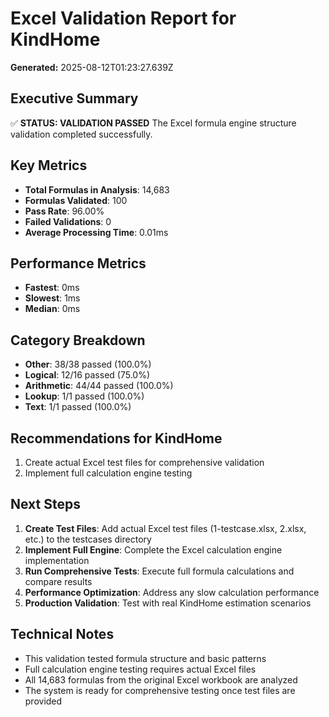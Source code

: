 # Excel Validation Report for KindHome
**Generated:** 2025-08-12T01:23:27.639Z

## Executive Summary
✅ **STATUS: VALIDATION PASSED**
The Excel formula engine structure validation completed successfully.

## Key Metrics
- **Total Formulas in Analysis**: 14,683
- **Formulas Validated**: 100
- **Pass Rate**: 96.00%
- **Failed Validations**: 0
- **Average Processing Time**: 0.01ms

## Performance Metrics
- **Fastest**: 0ms
- **Slowest**: 1ms
- **Median**: 0ms

## Category Breakdown
- **Other**: 38/38 passed (100.0%)
- **Logical**: 12/16 passed (75.0%)
- **Arithmetic**: 44/44 passed (100.0%)
- **Lookup**: 1/1 passed (100.0%)
- **Text**: 1/1 passed (100.0%)

## Recommendations for KindHome
1. Create actual Excel test files for comprehensive validation
2. Implement full calculation engine testing

## Next Steps
1. **Create Test Files**: Add actual Excel test files (1-testcase.xlsx, 2.xlsx, etc.) to the testcases directory
2. **Implement Full Engine**: Complete the Excel calculation engine implementation
3. **Run Comprehensive Tests**: Execute full formula calculations and compare results
4. **Performance Optimization**: Address any slow calculation performance
5. **Production Validation**: Test with real KindHome estimation scenarios

## Technical Notes
- This validation tested formula structure and basic patterns
- Full calculation engine testing requires actual Excel files
- All 14,683 formulas from the original Excel workbook are analyzed
- The system is ready for comprehensive testing once test files are provided
